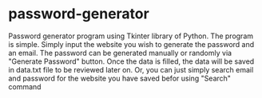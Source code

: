 # password-generator
Password generator program using Tkinter library of Python.
The program is simple.
Simply input the website you wish to generate the password and an email.
The password can be generated manually or randomly via "Generate Password" button.
Once the data is filled, the data will be saved in data.txt file to be reviewed later on.
Or, you can just simply search email and password for the website you have saved befor using "Search" command
